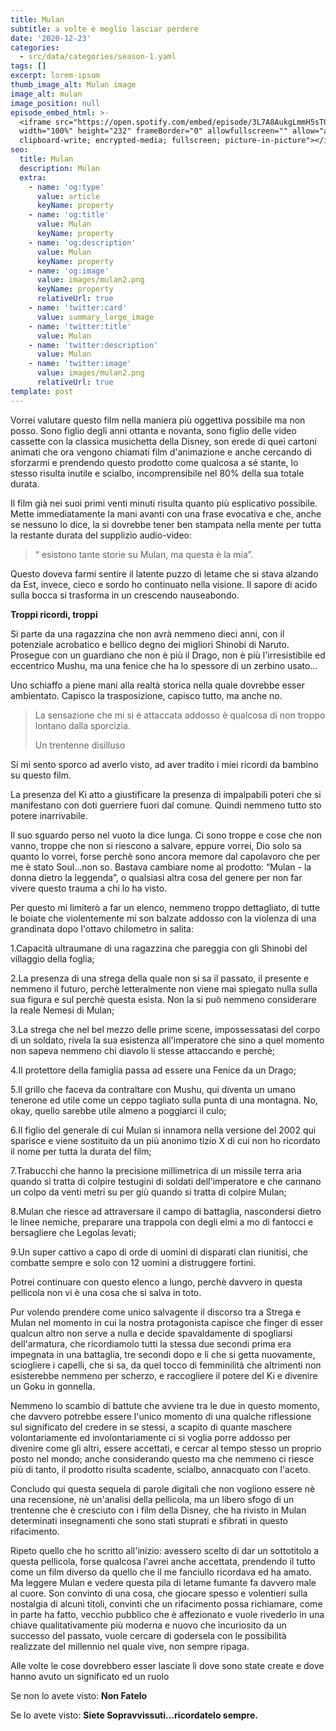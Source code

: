 ```yaml
---
title: Mulan
subtitle: a volte è meglio lasciar perdere
date: '2020-12-23'
categories:
  - src/data/categories/season-1.yaml
tags: []
excerpt: lorem-ipsum
thumb_image_alt: Mulan image
image_alt: mulan
image_position: null
episode_embed_html: >-
  <iframe src="https://open.spotify.com/embed/episode/3L7A8AukgLmmH5sT00rbBY"
  width="100%" height="232" frameBorder="0" allowfullscreen="" allow="autoplay;
  clipboard-write; encrypted-media; fullscreen; picture-in-picture"></iframe>
seo:
  title: Mulan
  description: Mulan
  extra:
    - name: 'og:type'
      value: article
      keyName: property
    - name: 'og:title'
      value: Mulan
      keyName: property
    - name: 'og:description'
      value: Mulan
      keyName: property
    - name: 'og:image'
      value: images/mulan2.png
      keyName: property
      relativeUrl: true
    - name: 'twitter:card'
      value: summary_large_image
    - name: 'twitter:title'
      value: Mulan
    - name: 'twitter:description'
      value: Mulan
    - name: 'twitter:image'
      value: images/mulan2.png
      relativeUrl: true
template: post
---
```

Vorrei valutare questo film nella maniera più oggettiva possibile ma non posso. Sono figlio degli anni ottanta e novanta, sono figlio delle video cassette con la classica musichetta della Disney, son erede di quei cartoni animati che ora vengono chiamati film d'animazione e anche cercando di sforzarmi e prendendo questo prodotto come qualcosa a sé stante, lo stesso risulta inutile e scialbo, incomprensibile nel 80% della sua totale durata.

Il film già nei suoi primi venti minuti risulta quanto più esplicativo possibile. Mette immediatamente la mani avanti con una frase evocativa e che, anche se nessuno lo dice, la si dovrebbe tener ben stampata nella mente per tutta la restante durata del supplizio audio-video:

> “ esistono tante storie su Mulan, ma questa è la mia”.

Questo doveva farmi sentire il latente puzzo di letame che si stava alzando da Est, invece, cieco e sordo ho continuato nella visione. Il sapore di acido sulla bocca si trasforma in un crescendo nauseabondo.

**Troppi ricordi, troppi**

Si parte da una ragazzina che non avrà nemmeno dieci anni, con il potenziale acrobatico e bellico degno dei migliori Shinobi di Naruto. Prosegue con un guardiano che non è più il Drago, non è più l'irresistibile ed eccentrico Mushu, ma una fenice che ha lo spessore di un zerbino usato…

Uno schiaffo a piene mani alla realtà storica nella quale dovrebbe esser ambientato. Capisco la trasposizione, capisco tutto, ma anche no.

> La sensazione che mi si è attaccata addosso è qualcosa di non troppo lontano dalla sporcizia.
>
> Un trentenne disilluso

Si mi sento sporco ad averlo visto, ad aver tradito i miei ricordi da bambino su questo film.

La presenza del Ki atto a giustificare la presenza di impalpabili poteri che si manifestano con doti guerriere fuori dal comune. Quindi nemmeno tutto sto potere inarrivabile. 

Il suo sguardo perso nel vuoto la dice lunga. Ci sono troppe e cose che non vanno, troppe che non si riescono a salvare, eppure vorrei, Dio solo sa quanto lo vorrei, forse perchè sono ancora memore dal capolavoro che per me è stato Soul…non so. Bastava cambiare nome al prodotto: “Mulan - la donna dietro la leggenda”, o qualsiasi altra cosa del genere per non far vivere questo trauma a chi lo ha visto.

Per questo mi limiterò a far un elenco, nemmeno troppo dettagliato, di tutte le boiate che violentemente mi son balzate addosso con la violenza di una grandinata dopo l'ottavo chilometro in salita:

1.Capacità ultraumane di una ragazzina che pareggia con gli Shinobi del villaggio della foglia;

2.La presenza di una strega della quale non si sa il passato, il presente e nemmeno il futuro, perchè letteralmente non viene mai spiegato nulla sulla sua figura e sul perchè questa esista. Non la si può nemmeno considerare la reale Nemesi di Mulan;

3.La strega che nel bel mezzo delle prime scene, impossessatasi del corpo di un soldato, rivela la sua esistenza all'imperatore che sino a quel momento non sapeva nemmeno chi diavolo li stesse attaccando e perchè;

4.Il protettore della famiglia passa ad essere una Fenice da un Drago;

5.Il grillo che faceva da contraltare con Mushu, qui diventa un umano tenerone ed utile come un ceppo tagliato sulla punta di una montagna. No, okay, quello sarebbe utile almeno a poggiarci il culo;

6.Il figlio del generale di cui Mulan si innamora nella versione del 2002 qui sparisce e viene sostituito da un più anonimo tizio X di cui non ho ricordato il nome per tutta la durata del film;

7.Trabucchi che hanno la precisione millimetrica di un missile terra aria quando si tratta di colpire testugini di soldati dell'imperatore e che cannano un colpo da venti metri su per giù quando si tratta di colpire Mulan;

8.Mulan che riesce ad attraversare il campo di battaglia, nascondersi dietro le linee nemiche, preparare una trappola con degli elmi a mo di fantocci e bersagliere che Legolas levati;

9.Un super cattivo a capo di orde di uomini di disparati clan riunitisi, che combatte sempre e solo con 12 uomini a distruggere fortini.

Potrei continuare con questo elenco a lungo, perchè davvero in questa pellicola non vi è una cosa che si salva in toto.

Pur volendo prendere come unico salvagente il discorso tra a Strega e Mulan nel momento in cui la nostra protagonista capisce che finger di esser qualcun altro non serve a nulla e decide spavaldamente di spogliarsi dell'armatura, che ricordiamolo tutti la stessa due secondi prima era impegnata in una battaglia, tre secondi dopo e li che si getta nuovamente, sciogliere i capelli, che si sa, da quel tocco di femminilità che altrimenti non esisterebbe nemmeno per scherzo, e raccogliere il potere del Ki e divenire un Goku in gonnella.

Nemmeno lo scambio di battute che avviene tra le due in questo momento, che davvero potrebbe essere l'unico momento di una qualche riflessione sul significato del credere in se stessi, a scapito di quante maschere volontariamente ed involontariamente ci si voglia porre addosso per divenire come gli altri, essere accettati, e cercar al tempo stesso un proprio posto nel mondo; anche considerando questo ma che nemmeno ci riesce più di tanto, il prodotto risulta scadente, scialbo, annacquato con l'aceto.

Concludo qui questa sequela di parole digitali che non vogliono essere nè una recensione, nè un'analisi della pellicola, ma un libero sfogo di un trentenne che è cresciuto con i film della Disney, che ha rivisto in Mulan determinati insegnamenti che sono stati stuprati e sfibrati in questo rifacimento.

Ripeto quello che ho scritto all'inizio: avessero scelto di dar un sottotitolo a questa pellicola, forse qualcosa l'avrei anche accettata, prendendo il tutto come un film diverso da quello che il me fanciullo ricordava ed ha amato. Ma leggere Mulan e vedere questa pila di letame fumante fa davvero male al cuore. Son convinto di una cosa, che giocare spesso e volentieri sulla nostalgia di alcuni titoli, convinti che un rifacimento possa richiamare, come in parte ha fatto, vecchio pubblico che è affezionato e vuole rivederlo in una chiave qualitativamente più moderna e nuovo che incuriosito da un successo del passato, vuole cercare di godersela con le possibilità realizzate del millennio nel quale vive, non sempre ripaga. 

Alle volte le cose dovrebbero esser lasciate lì dove sono state create e dove hanno avuto un significato ed un ruolo

Se non lo avete visto: **Non Fatelo**

Se lo avete visto: **Siete Sopravvissuti…ricordatelo sempre.**
